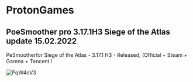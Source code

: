 # ProtonGames
PoeSmoother pro 3.17.1H3 Siege of the Atlas
update 15.02.2022
------------------------------
PeSmootherfor Siege of the Atlas - 3.17.1 H3 - Released, (Official + Steam + Garena + Tencent.!


![PqW4oV3](https://user-images.githubusercontent.com/100477968/155846813-b556be87-f0e6-4f82-bc88-5d0bf069a67c.png)
